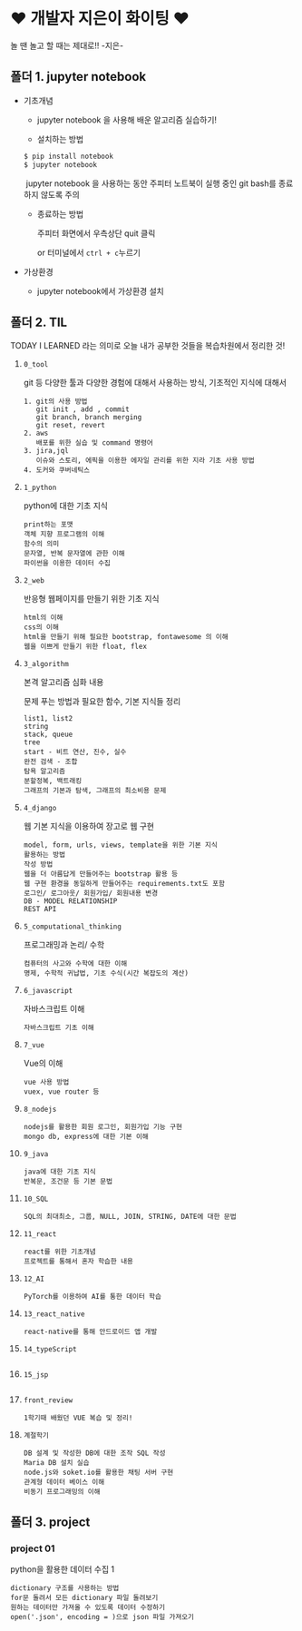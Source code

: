 # ♥ 개발자 지은이 화이팅 ♥

놀 땐 놀고 할 때는 제대로!! -지은-



## 폴더 1. jupyter notebook

* 기초개념

  * jupyter notebook 을 사용해 배운 알고리즘 실습하기!

  * 설치하는 방법


  ```bash
  $ pip install notebook
  $ jupyter notebook
  ```

  ​		jupyter notebook 을 사용하는 동안 주피터 노트북이 실행 중인 git bash를 종료하지 않도록 		주의

  * 종료하는 방법

    주피터 화면에서 우측상단 quit 클릭

    or 터미널에서 `ctrl + c`누르기

* 가상환경

  * jupyter notebook에서 가상환경 설치




## 폴더 2. TIL

TODAY I LEARNED 라는 의미로 오늘 내가 공부한 것들을 복습차원에서 정리한 것!

1. `0_tool`

   git 등 다양한 툴과 다양한 경험에 대해서  사용하는 방식, 기초적인 지식에 대해서

   ```
   1. git의 사용 방법
      git init , add , commit
      git branch, branch merging
      git reset, revert
   2. aws
      배포를 위한 실습 및 command 명령어
   3. jira,jql
      이슈와 스토리, 에픽을 이용한 에자일 관리를 위한 지라 기초 사용 방법
   4. 도커와 쿠버네틱스
   ```

3. `1_python`

   python에 대한 기초 지식

   ```
   print하는 포맷
   객체 지향 프로그램의 이해
   함수의 의미
   문자열, 반복 문자열에 관한 이해
   파이썬을 이용한 데이터 수집
   ```

4. `2_web`

   반응형 웹페이지를 만들기 위한 기초 지식

   ```
   html의 이해
   css의 이해
   html을 만들기 위해 필요한 bootstrap, fontawesome 의 이해
   웹을 이쁘게 만들기 위한 float, flex
   ```

5. `3_algorithm`

   본격 알고리즘 심화 내용 

   문제 푸는 방법과 필요한 함수, 기본 지식들 정리

   ```
   list1, list2
   string
   stack, queue
   tree
   start - 비트 연산, 진수, 실수 
   완전 검색 - 조합
   탐욕 알고리즘
   분할정복, 백트래킹
   그래프의 기본과 탐색, 그래프의 최소비용 문제
   ```

5. `4_django`

   웹 기본 지식을 이용하여 장고로 웹 구현

   ```
   model, form, urls, views, template을 위한 기본 지식
   활용하는 방법
   작성 방법
   웹을 더 아름답게 만들어주는 bootstrap 활용 등
   웹 구현 환경을 동일하게 만들어주는 requirements.txt도 포함
   로그인/ 로그아웃/ 회원가입/ 회원내용 변경
   DB - MODEL RELATIONSHIP
   REST API
   ```

7. `5_computational_thinking`

   프로그래밍과 논리/ 수학

   ```
   컴퓨터의 사고와 수학에 대한 이해
   명제, 수학적 귀납법, 기초 수식(시간 복잡도의 계산)
   ```


7. `6_javascript`

   자바스크립트 이해

   ```
   자바스크립트 기초 이해
   ```
   
8. `7_vue`

   Vue의 이해

   ```
   vue 사용 방법
   vuex, vue router 등
   ```


9. `8_nodejs`

   ```
   nodejs를 활용한 회원 로그인, 회원가입 기능 구현
   mongo db, express에 대한 기본 이해
   ```

10. `9_java`

    ```
    java에 대한 기초 지식
    반복문, 조건문 등 기본 문법
    ```

11. `10_SQL`

    ```
    SQL의 최대최소, 그룹, NULL, JOIN, STRING, DATE에 대한 문법
    ```

12. `11_react`

    ```
    react를 위한 기초개념
    프로젝트를 통해서 혼자 학습한 내용
    ```

13. `12_AI`

    ```
    PyTorch를 이용하여 AI를 통한 데이터 학습
    ```

14. `13_react_native`

    ```
    react-native를 통해 안드로이드 앱 개발
    ```

15. `14_typeScript`

    ```
    ```

16. `15_jsp`

    ```
    
    ```

17. `front_review`

    ```
    1학기때 배웠던 VUE 복습 및 정리!
    ```

18. `계절학기`

    ```
    DB 설계 및 작성한 DB에 대한 조작 SQL 작성
    Maria DB 설치 실습
    node.js와 soket.io를 활용한 채팅 서버 구현
    관계형 데이터 베이스 이해
    비동기 프로그래밍의 이해
    ```

    

## 폴더 3. project

### project 01

python을 활용한 데이터 수집 1

```
dictionary 구조를 사용하는 방법
for문 돌려서 모든 dictionary 파일 돌려보기
원하는 데이터만 가져올 수 있도록 데이터 수정하기
open('.json', encoding = )으로 json 파일 가져오기
```

